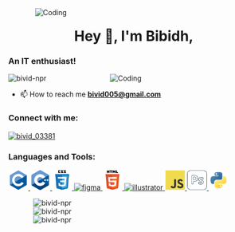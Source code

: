 <div style="width: 80%; margin: 0 auto;">
    <img align="right" alt="Coding" width="400" src="https://i.pinimg.com/originals/c6/9a/e2/c69ae2e4f239da4584b548b6dfe226ba.gif">
</div>

<h1 align="center">Hey 👋, I'm Bibidh,</h1>
<h3>An IT enthusiast!</h3>
<img align="right"  alt="Coding" width="300" src="https://i.pinimg.com/originals/c6/9a/e2/c69ae2e4f239da4584b548b6dfe226ba.gif">

<p align="left"> <img src="https://komarev.com/ghpvc/?username=bivid-npr&label=Profile%20views&color=0e75b6&style=flat" alt="bivid-npr" /> </p>

- 📫 How to reach me **bivid005@gmail.com**

<h3 align="left">Connect with me:</h3>
<p align="left">
<a href="https://discord.gg/bivid_03381" target="blank"><img align="center" src="https://raw.githubusercontent.com/rahuldkjain/github-profile-readme-generator/master/src/images/icons/Social/discord.svg" alt="bivid_03381" height="30" width="40" /></a>
</p>

<h3 align="left">Languages and Tools:</h3>
<p align="left"> <a href="https://www.cprogramming.com/" target="_blank" rel="noreferrer"> <img src="https://raw.githubusercontent.com/devicons/devicon/master/icons/c/c-original.svg" alt="c" width="40" height="40"/> </a> <a href="https://www.w3schools.com/cpp/" target="_blank" rel="noreferrer"> <img src="https://raw.githubusercontent.com/devicons/devicon/master/icons/cplusplus/cplusplus-original.svg" alt="cplusplus" width="40" height="40"/> </a> <a href="https://www.w3schools.com/css/" target="_blank" rel="noreferrer"> <img src="https://raw.githubusercontent.com/devicons/devicon/master/icons/css3/css3-original-wordmark.svg" alt="css3" width="40" height="40"/> </a> <a href="https://www.figma.com/" target="_blank" rel="noreferrer"> <img src="https://www.vectorlogo.zone/logos/figma/figma-icon.svg" alt="figma" width="40" height="40"/> </a> <a href="https://www.w3.org/html/" target="_blank" rel="noreferrer"> <img src="https://raw.githubusercontent.com/devicons/devicon/master/icons/html5/html5-original-wordmark.svg" alt="html5" width="40" height="40"/> </a> <a href="https://www.adobe.com/in/products/illustrator.html" target="_blank" rel="noreferrer"> <img src="https://www.vectorlogo.zone/logos/adobe_illustrator/adobe_illustrator-icon.svg" alt="illustrator" width="40" height="40"/> </a> <a href="https://developer.mozilla.org/en-US/docs/Web/JavaScript" target="_blank" rel="noreferrer"> <img src="https://raw.githubusercontent.com/devicons/devicon/master/icons/javascript/javascript-original.svg" alt="javascript" width="40" height="40"/> </a> <a href="https://www.photoshop.com/en" target="_blank" rel="noreferrer"> <img src="https://raw.githubusercontent.com/devicons/devicon/master/icons/photoshop/photoshop-line.svg" alt="photoshop" width="40" height="40"/> </a> <a href="https://www.python.org" target="_blank" rel="noreferrer"> <img src="https://raw.githubusercontent.com/devicons/devicon/master/icons/python/python-original.svg" alt="python" width="40" height="40"/> </a> </p>
<div style="width: 80%; margin: 0 auto;">
    <img src="https://github-readme-stats.vercel.app/api/top-langs?username=bivid-npr&show_icons=true&locale=en&layout=compact" alt="bivid-npr">
</div>

<div style="width: 80%; margin: 0 auto;">
    <img src="https://github-readme-stats.vercel.app/api?username=bivid-npr&show_icons=true&locale=en" alt="bivid-npr">
</div>

<div style="width: 80%; margin: 0 auto;">
    <img src="https://github-readme-streak-stats.herokuapp.com/?user=bivid-npr&" alt="bivid-npr">
</div>
